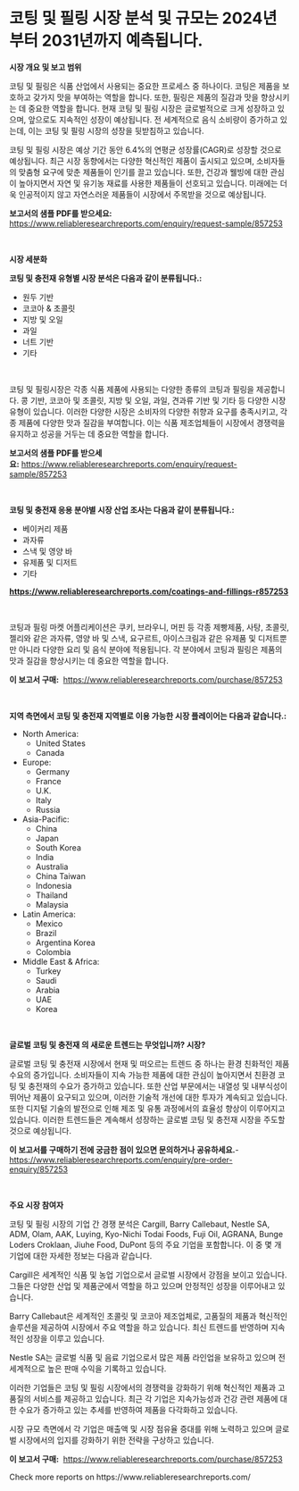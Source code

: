 <p><h1>코팅 및 필링 시장 분석 및 규모는 2024년부터 2031년까지 예측됩니다.</h1></p><p><strong>시장 개요 및 보고 범위</strong></p>
<p><p>코팅 및 필링은 식품 산업에서 사용되는 중요한 프로세스 중 하나이다. 코팅은 제품을 보호하고 갖가지 맛을 부여하는 역할을 합니다. 또한, 필링은 제품의 질감과 맛을 향상시키는 데 중요한 역할을 합니다. 현재 코팅 및 필링 시장은 글로벌적으로 크게 성장하고 있으며, 앞으로도 지속적인 성장이 예상됩니다. 전 세계적으로 음식 소비량이 증가하고 있는데, 이는 코팅 및 필링 시장의 성장을 뒷받침하고 있습니다.</p><p>코팅 및 필링 시장은 예상 기간 동안 6.4%의 연평균 성장률(CAGR)로 성장할 것으로 예상됩니다. 최근 시장 동향에서는 다양한 혁신적인 제품이 출시되고 있으며, 소비자들의 맞춤형 요구에 맞춘 제품들이 인기를 끌고 있습니다. 또한, 건강과 웰빙에 대한 관심이 높아지면서 자연 및 유기농 재료를 사용한 제품들이 선호되고 있습니다. 미래에는 더욱 인공적이지 않고 자연스러운 제품들이 시장에서 주목받을 것으로 예상됩니다.</p></p>
<p><strong>보고서의 샘플 PDF를 받으세요:</strong> <a href="https://www.reliableresearchreports.com/enquiry/request-sample/857253">https://www.reliableresearchreports.com/enquiry/request-sample/857253</a></p>
<p>&nbsp;</p>
<p><strong>시장 세분화</strong></p>
<p><strong>코팅 및 충전재 유형별 시장 분석은 다음과 같이 분류됩니다.:</strong></p>
<p><ul><li>원두 기반</li><li>코코아 & 초콜릿</li><li>지방 및 오일</li><li>과일</li><li>너트 기반</li><li>기타</li></ul></p>
<p>&nbsp;</p>
<p><p>코팅 및 필링시장은 각종 식품 제품에 사용되는 다양한 종류의 코팅과 필링을 제공합니다. 콩 기반, 코코아 및 초콜릿, 지방 및 오일, 과일, 견과류 기반 및 기타 등 다양한 시장 유형이 있습니다. 이러한 다양한 시장은 소비자의 다양한 취향과 요구를 충족시키고, 각종 제품에 다양한 맛과 질감을 부여합니다. 이는 식품 제조업체들이 시장에서 경쟁력을 유지하고 성공을 거두는 데 중요한 역할을 합니다.</p></p>
<p><strong>보고서의 샘플 PDF를 받으세요:</strong>&nbsp;<a href="https://www.reliableresearchreports.com/enquiry/request-sample/857253">https://www.reliableresearchreports.com/enquiry/request-sample/857253</a></p>
<p>&nbsp;</p>
<p><strong> 코팅 및 충전재 응용 분야별 시장 산업 조사는 다음과 같이 분류됩니다.:</strong></p>
<p><ul><li>베이커리 제품</li><li>과자류</li><li>스낵 및 영양 바</li><li>유제품 및 디저트</li><li>기타</li></ul></p>
<p><strong><a href="https://www.reliableresearchreports.com/coatings-and-fillings-r857253">https://www.reliableresearchreports.com/coatings-and-fillings-r857253</a></strong></p>
<p>&nbsp;</p>
<p><p>코팅과 필링 마켓 어플리케이션은 쿠키, 브라우니, 머핀 등 각종 제빵제품, 사탕, 초콜릿, 젤리와 같은 과자류, 영양 바 및 스낵, 요구르트, 아이스크림과 같은 유제품 및 디저트뿐만 아니라 다양한 요리 및 음식 분야에 적용됩니다. 각 분야에서 코팅과 필링은 제품의 맛과 질감을 향상시키는 데 중요한 역할을 합니다.</p></p>
<p><strong>이 보고서 구매:</strong>&nbsp; <a href="https://www.reliableresearchreports.com/purchase/857253">https://www.reliableresearchreports.com/purchase/857253</a></p>
<p>&nbsp;</p>
<p><strong>지역 측면에서 코팅 및 충전재 지역별로 이용 가능한 시장 플레이어는 다음과 같습니다.:</strong></p>
<p><ul>
    <li>
        North America:
        <ul>
            <li>United States</li>
            <li>Canada</li>
        </ul>
    </li>
    <li>
        Europe:
        <ul>
            <li>Germany</li>
            <li>France</li>
            <li>U.K.</li>
            <li>Italy</li>
            <li>Russia</li>
        </ul>
    </li>
    <li>
        Asia-Pacific:
        <ul>
            <li>China</li>
            <li>Japan</li>
            <li>South Korea</li>
            <li>India</li>
            <li>Australia</li>
            <li>China Taiwan</li>
            <li>Indonesia</li>
            <li>Thailand</li>
            <li>Malaysia</li>
        </ul>
    </li>
    <li>
        Latin America:
        <ul>
            <li>Mexico</li>
            <li>Brazil</li>
            <li>Argentina Korea</li>
            <li>Colombia</li>
        </ul>
    </li>
    <li>
        Middle East & Africa:
        <ul>
            <li>Turkey</li>
            <li>Saudi</li>
            <li>Arabia</li>
            <li>UAE</li>
            <li>Korea</li>
        </ul>
    </li>
    </ul></p>
<p>&nbsp;</p>
<p><strong>글로벌 코팅 및 충전재 의 새로운 트렌드는 무엇입니까? 시장?</strong></p>
<p><p>글로벌 코팅 및 충전재 시장에서 현재 및 떠오르는 트렌드 중 하나는 환경 친화적인 제품 수요의 증가입니다. 소비자들이 지속 가능한 제품에 대한 관심이 높아지면서 친환경 코팅 및 충전재의 수요가 증가하고 있습니다. 또한 산업 부문에서는 내열성 및 내부식성이 뛰어난 제품이 요구되고 있으며, 이러한 기술적 개선에 대한 투자가 계속되고 있습니다. 또한 디지털 기술의 발전으로 인해 제조 및 유통 과정에서의 효율성 향상이 이루어지고 있습니다. 이러한 트렌드들은 계속해서 성장하는 글로벌 코팅 및 충전재 시장을 주도할 것으로 예상됩니다.</p></p>
<p><strong>이 보고서를 구매하기 전에 궁금한 점이 있으면 문의하거나 공유하세요.</strong>- <a href="https://www.reliableresearchreports.com/enquiry/pre-order-enquiry/857253">https://www.reliableresearchreports.com/enquiry/pre-order-enquiry/857253</a></p>
<p>&nbsp;</p>
<p><strong>주요 시장 참여자</strong></p>
<p><p>코팅 및 필링 시장의 기업 간 경쟁 분석은 Cargill, Barry Callebaut, Nestle SA, ADM, Olam, AAK, Luying, Kyo-Nichi Todai Foods, Fuji Oil, AGRANA, Bunge Loders Croklaan, Jiuhe Food, DuPont 등의 주요 기업을 포함합니다. 이 중 몇 개 기업에 대한 자세한 정보는 다음과 같습니다.</p><p>Cargill은 세계적인 식품 및 농업 기업으로서 글로벌 시장에서 강점을 보이고 있습니다. 그들은 다양한 산업 및 제품군에서 역할을 하고 있으며 안정적인 성장을 이루어내고 있습니다.</p><p>Barry Callebaut은 세계적인 초콜릿 및 코코아 제조업체로, 고품질의 제품과 혁신적인 솔루션을 제공하여 시장에서 주요 역할을 하고 있습니다. 최신 트렌드를 반영하며 지속적인 성장을 이루고 있습니다.</p><p>Nestle SA는 글로벌 식품 및 음료 기업으로서 많은 제품 라인업을 보유하고 있으며 전 세계적으로 높은 판매 수익을 기록하고 있습니다.</p><p>이러한 기업들은 코팅 및 필링 시장에서의 경쟁력을 강화하기 위해 혁신적인 제품과 고품질의 서비스를 제공하고 있습니다. 최근 각 기업은 지속가능성과 건강 관련 제품에 대한 수요가 증가하고 있는 추세를 반영하여 제품을 다각화하고 있습니다.</p><p>시장 규모 측면에서 각 기업은 매출액 및 시장 점유율 증대를 위해 노력하고 있으며 글로벌 시장에서의 입지를 강화하기 위한 전략을 구상하고 있습니다.</p></p>
<p><strong>이 보고서 구매:</strong>&nbsp;&nbsp;<a href="https://www.reliableresearchreports.com/purchase/857253">https://www.reliableresearchreports.com/purchase/857253</a></p>
<p>Check more reports on https://www.reliableresearchreports.com/</p>